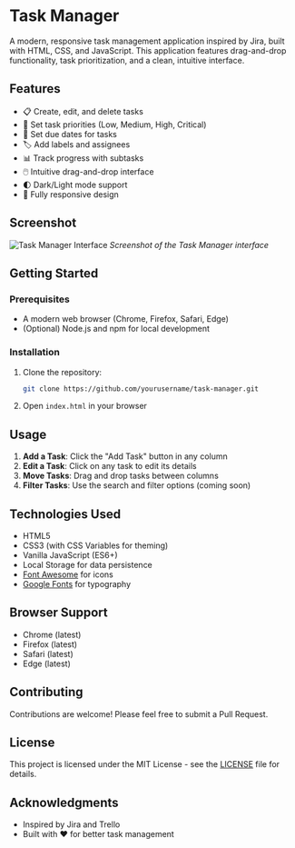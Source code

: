 # Task Manager

A modern, responsive task management application inspired by Jira, built with HTML, CSS, and JavaScript. This application features drag-and-drop functionality, task prioritization, and a clean, intuitive interface.

## Features

- 📋 Create, edit, and delete tasks
- 🎯 Set task priorities (Low, Medium, High, Critical)
- 📅 Set due dates for tasks
- 🏷️ Add labels and assignees
- 📊 Track progress with subtasks
- 🖱️ Intuitive drag-and-drop interface
- 🌓 Dark/Light mode support
- 📱 Fully responsive design

## Screenshot

![Task Manager Interface](https://i.imgur.com/placeholder.png)
*Screenshot of the Task Manager interface*

## Getting Started

### Prerequisites
- A modern web browser (Chrome, Firefox, Safari, Edge)
- (Optional) Node.js and npm for local development

### Installation

1. Clone the repository:
   ```bash
   git clone https://github.com/yourusername/task-manager.git
   ```
2. Open `index.html` in your browser

## Usage

1. **Add a Task**: Click the "Add Task" button in any column
2. **Edit a Task**: Click on any task to edit its details
3. **Move Tasks**: Drag and drop tasks between columns
4. **Filter Tasks**: Use the search and filter options (coming soon)

## Technologies Used

- HTML5
- CSS3 (with CSS Variables for theming)
- Vanilla JavaScript (ES6+)
- Local Storage for data persistence
- [Font Awesome](https://fontawesome.com/) for icons
- [Google Fonts](https://fonts.google.com/) for typography

## Browser Support

- Chrome (latest)
- Firefox (latest)
- Safari (latest)
- Edge (latest)

## Contributing

Contributions are welcome! Please feel free to submit a Pull Request.

## License

This project is licensed under the MIT License - see the [LICENSE](LICENSE) file for details.

## Acknowledgments

- Inspired by Jira and Trello
- Built with ❤️ for better task management
